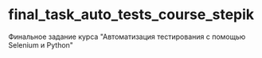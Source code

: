 # final_task_auto_tests_course_stepik
Финальное задание курса "Автоматизация тестирования с помощью Selenium и Python"
